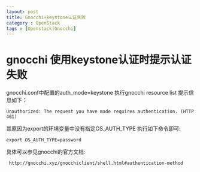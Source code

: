 ```yaml
---
layout: post
title: Gnocchi+keystone认证失败
category : OpenStack
tags : [Openstack|Gnocchi]
---
```


# gnocchi 使用keystone认证时提示认证失败

gnocchi.conf中配置的auth\_mode=keystone
执行gnocchi resource list 提示信息如下：
```
Unauthorized: The request you have made requires authentication. (HTTP 401)
```

其原因为export的环境变量中没有指定OS\_AUTH\_TYPE
执行如下命令即可:
```
export OS_AUTH_TYPE=password
```
具体可以参见gnocchi的官方文档:
```
 http://gnocchi.xyz/gnocchiclient/shell.html#authentication-method
```
